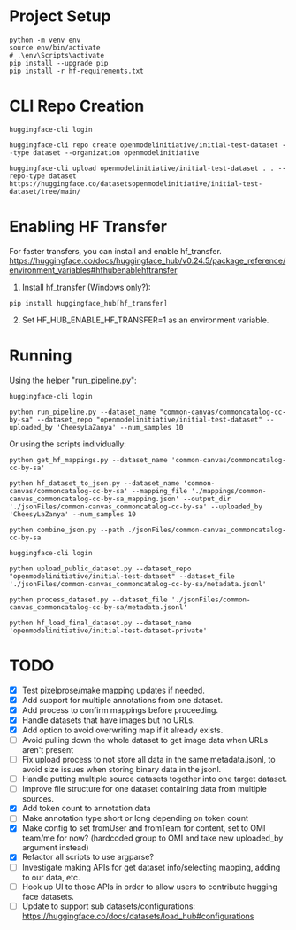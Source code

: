 # Project Setup
```shell
python -m venv env
source env/bin/activate
# .\env\Scripts\activate
pip install --upgrade pip
pip install -r hf-requirements.txt
```

# CLI Repo Creation
```shell
huggingface-cli login

huggingface-cli repo create openmodelinitiative/initial-test-dataset --type dataset --organization openmodelinitiative

huggingface-cli upload openmodelinitiative/initial-test-dataset . . --repo-type dataset https://huggingface.co/datasetsopenmodelinitiative/initial-test-dataset/tree/main/
```

# Enabling HF Transfer

For faster transfers, you can install and enable hf_transfer.
https://huggingface.co/docs/huggingface_hub/v0.24.5/package_reference/environment_variables#hfhubenablehftransfer

1. Install hf_transfer (Windows only?):
```shell
pip install huggingface_hub[hf_transfer]
```
2. Set HF_HUB_ENABLE_HF_TRANSFER=1 as an environment variable.

# Running

Using the helper "run_pipeline.py":
```shell
huggingface-cli login

python run_pipeline.py --dataset_name "common-canvas/commoncatalog-cc-by-sa" --dataset_repo "openmodelinitiative/initial-test-dataset" --uploaded_by 'CheesyLaZanya' --num_samples 10
```

Or using the scripts individually:

```shell
python get_hf_mappings.py --dataset_name 'common-canvas/commoncatalog-cc-by-sa'

python hf_dataset_to_json.py --dataset_name 'common-canvas/commoncatalog-cc-by-sa' --mapping_file './mappings/common-canvas_commoncatalog-cc-by-sa_mapping.json' --output_dir './jsonFiles/common-canvas_commoncatalog-cc-by-sa' --uploaded_by 'CheesyLaZanya' --num_samples 10

python combine_json.py --path ./jsonFiles/common-canvas_commoncatalog-cc-by-sa

huggingface-cli login

python upload_public_dataset.py --dataset_repo "openmodelinitiative/initial-test-dataset" --dataset_file './jsonFiles/common-canvas_commoncatalog-cc-by-sa/metadata.jsonl'

python process_dataset.py --dataset_file './jsonFiles/common-canvas_commoncatalog-cc-by-sa/metadata.jsonl'

python hf_load_final_dataset.py --dataset_name 'openmodelinitiative/initial-test-dataset-private'
```

# TODO
- [x] Test pixelprose/make mapping updates if needed.
- [x] Add support for multiple annotations from one dataset.
- [x] Add process to confirm mappings before proceeding.
- [x] Handle datasets that have images but no URLs.
- [x] Add option to avoid overwriting map if it already exists.
- [ ] Avoid pulling down the whole dataset to get image data when URLs aren't present
- [ ] Fix upload process to not store all data in the same metadata.jsonl, to avoid size issues when storing binary data in the jsonl.
- [ ] Handle putting multiple source datasets together into one target dataset.
- [ ] Improve file structure for one dataset containing data from multiple sources.
- [x] Add token count to annotation data
- [ ] Make annotation type short or long depending on token count
- [x] Make config to set fromUser and fromTeam for content, set to OMI team/me for now? (hardcoded group to OMI and take new uploaded_by argument instead)
- [x] Refactor all scripts to use argparse?
- [ ] Investigate making APIs for get dataset info/selecting mapping, adding to our data, etc.
- [ ] Hook up UI to those APIs in order to allow users to contribute hugging face datasets.
- [ ] Update to support sub datasets/configurations: https://huggingface.co/docs/datasets/load_hub#configurations
